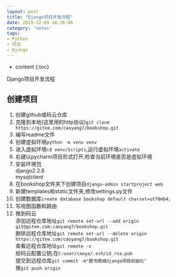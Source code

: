 ```yaml
---
layout: post
title: "Django项目开发流程"
date: 2019-12-09 18:26:40
category: 'notes'
tags:
- Python
- 项目
- Django
---
```

* content
{:toc}

Django项目开发流程











  


## 创建项目
1. 创建github或码云仓库  
2. 克隆到本地(这里用的http协议)`git clone https://gitee.com/caoyang7/bookshop.git`  
3. 编写readme文件  
4. 创建虚拟环境`python -m venv venv`  
5. 进入虚拟环境`cd venv/Scripts`,运行虚拟环境`activate`  
6. 右键以pycharm项目形式打开,检查当前环境是否是虚拟环境  
7. 安装环境包  
	django2.2.6  
	mysqlclient  
8. 在bookshop文件夹下创建项目`django-admin startproject web`  
9. 新建templates和static文件夹,修改settings.py文件  
10. 创建数据库`create database bookshop default charset=utf8mb4;`  
11. 写视图函数和路由  
12. 推到码云  
	添加远程仓库地址`git remote set-url --add origin git@gitee.com:caoyang7/bookshop.git`  
	删除远程仓库地址`git remote set-url --delete origin https://gitee.com/caoyang7/bookshop.git`  
	查看远程仓库地址`git remote -v`  
	给码云配置公钥,在`C:user/caoya/.ssh/id_rsa.pub`  
	提交到远程仓库`git commit -m"图书商城django项目初始化"`  
	推`git push origin`  



